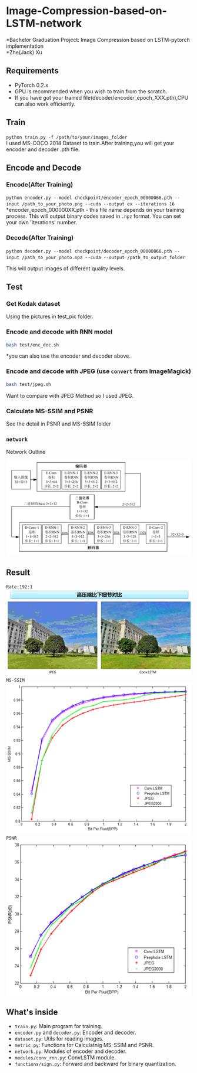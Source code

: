 # Image-Compression-based-on-LSTM-network
*Bachelor Graduation Project: Image Compression based on LSTM-pytorch implementation  
*Zhe(Jack) Xu  

## Requirements
- PyTorch 0.2.x
- GPU is recommended when you wish to train from the scratch.
- If you have got your trained file(decoder/encoder_epoch_XXX.pth),CPU can also work efficiently.

## Train
`
python train.py -f /path/to/your/images_folder
`  
I used MS-COCO 2014 Dataset to train.After training,you will get your encoder and decoder .pth file.

## Encode and Decode
### Encode(After Training)
`
python encoder.py --model checkpoint/encoder_epoch_00000066.pth --input /path_to_your_photo.png --cuda --output ex --iterations 16
`  
*encoder_epoch_000000XX.pth - this file name depends on your training process.
This will output binary codes saved in `.npz` format.
You can set your own 'iterations' number. 

### Decode(After Training)
`
python decoder.py --model checkpoint/decoder_epoch_00000066.pth --input /path_to_your_photo.npz --cuda --output /path_to_output_folder
`  

This will output images of different quality levels.

## Test
### Get Kodak dataset
Using the pictures in test_pic folder.

### Encode and decode with RNN model
```bash
bash test/enc_dec.sh
```
*you can also use the encoder and decoder above.

### Encode and decode with JPEG (use `convert` from ImageMagick)
```bash
bash test/jpeg.sh
```
Want to compare with JPEG Method so I used JPEG.

### Calculate MS-SSIM and PSNR
See the detail in PSNR and MS-SSIM folder

### `network`

Network Outline

![Network](networkpic.jpg)

## Result
`Rate:192:1`
![result](resultpic/result1.jpg)
`MS-SSIM`
![result](resultpic/result2.png)
`PSNR`
![result](resultpic/result3.png)


## What's inside
- `train.py`: Main program for training.
- `encoder.py` and `decoder.py`: Encoder and decoder.
- `dataset.py`: Utils for reading images.
- `metric.py`: Functions for Calculatnig MS-SSIM and PSNR.
- `network.py`: Modules of encoder and decoder.
- `modules/conv_rnn.py`: ConvLSTM module.
- `functions/sign.py`: Forward and backward for binary quantization.

